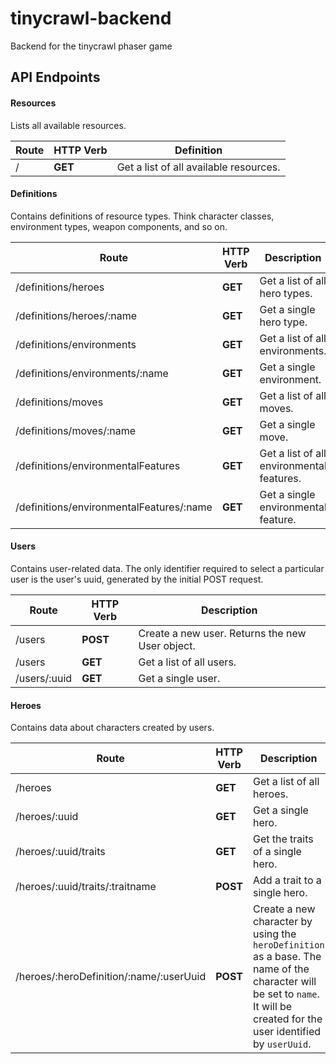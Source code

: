 # tinycrawl-backend
Backend for the tinycrawl phaser game

## API Endpoints

#### Resources

Lists all available resources.

Route  |HTTP Verb   |  Definition
--|---|--
/|**GET**   |  Get a list of all available resources.

#### Definitions

Contains definitions of resource types. Think character classes, environment types, weapon components, and so on.

Route                                    | HTTP Verb | Description
-----------------------------------------|-----------|------------------------------------------
/definitions/heroes                      | **GET**   | Get a list of all hero types.
/definitions/heroes/:name                | **GET**   | Get a single hero type.
/definitions/environments                | **GET**   | Get a list of all environments.
/definitions/environments/:name          | **GET**   | Get a single environment.
/definitions/moves                       | **GET**   | Get a list of all moves.
/definitions/moves/:name                 | **GET**   | Get a single move.
/definitions/environmentalFeatures       | **GET**   | Get a list of all environmental features.
/definitions/environmentalFeatures/:name | **GET**   | Get a single environmental feature.

#### Users

Contains user-related data. The only identifier required to select a particular user is the user's uuid, generated by the initial POST request.

Route        | HTTP Verb | Description
-------------|-----------|------------------------------------------------
/users       | **POST**  | Create a new user. Returns the new User object.
/users       | **GET**   | Get a list of all users.
/users/:uuid | **GET**   | Get a single user.

#### Heroes

Contains data about characters created by users.

Route                                   | HTTP Verb | Description
----------------------------------------|-----------|--------------------------
/heroes                                 | **GET**   | Get a list of all heroes.
/heroes/:uuid  | **GET**  | Get a single hero.
/heroes/:uuid/traits  | **GET**   |  Get the traits of a single hero.
/heroes/:uuid/traits/:traitname  | **POST**   |  Add a trait to a single hero.
/heroes/:heroDefinition/:name/:userUuid | **POST**  | Create a new character by using the `heroDefinition` as a base. The name of the character will be set to `name`. It will be created for the user identified by `userUuid`.
